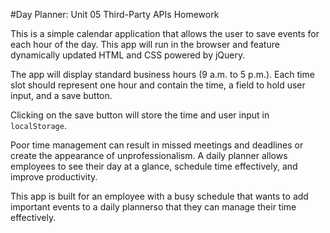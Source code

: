 #Day Planner: Unit 05 Third-Party APIs Homework

This is a simple calendar application that allows the user to save events for each hour of the day. This app will run in the browser and feature dynamically updated HTML and CSS powered by jQuery.

The app will display standard business hours (9 a.m. to 5 p.m.). Each time slot should represent one hour and contain the time, a field to hold user input, and a save button. 

Clicking on the save button will store the time and user input in `localStorage`.

Poor time management can result in missed meetings and deadlines or create the appearance of unprofessionalism. A daily planner allows employees to see their day at a glance, schedule time effectively, and improve productivity. 

This app is built for an employee with a busy schedule that wants to add important events to a daily plannerso that they can manage their time effectively.

